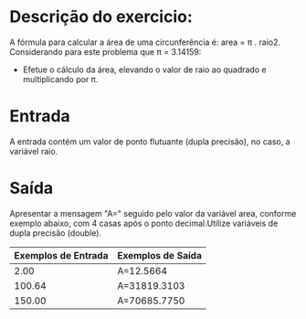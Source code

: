 # Descrição do exercicio:

A fórmula para calcular a área de uma circunferência é: area = π . raio2. Considerando para este problema que π = 3.14159:
- Efetue o cálculo da área, elevando o valor de raio ao quadrado e multiplicando por π.

# Entrada

A entrada contém um valor de ponto flutuante (dupla precisão), no caso, a variável raio.

# Saída

Apresentar a mensagem "A=" seguido pelo valor da variável area, conforme exemplo abaixo, com 4 casas após o ponto decimal.Utilize variáveis de dupla precisão (double).

| Exemplos de Entrada   |    Exemplos de Saída |
| :--- | :--- |
| 2.00 | A=12.5664 |
| 100.64 | A=31819.3103 |
|150.00 | A=70685.7750  |

